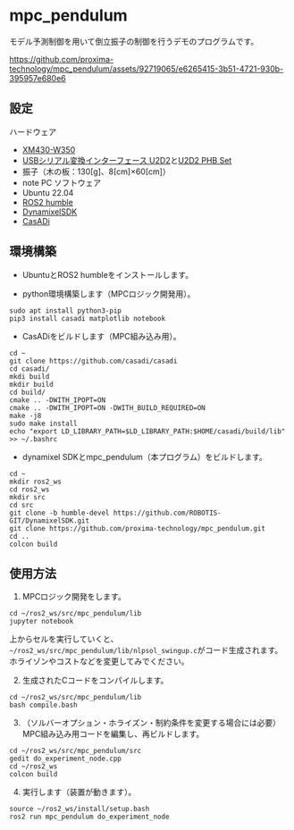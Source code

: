 # mpc_pendulum

モデル予測制御を用いて倒立振子の制御を行うデモのプログラムです。


https://github.com/proxima-technology/mpc_pendulum/assets/92719065/e6265415-3b51-4721-930b-395957e680e6


## 設定
ハードウェア
* [XM430-W350](https://e-shop.robotis.co.jp/product.php?id=44)
* [USBシリアル変換インターフェース U2D2](https://e-shop.robotis.co.jp/product.php?id=190)と[U2D2 PHB Set](https://e-shop.robotis.co.jp/product.php?id=325)
* 振子（木の板：130[g]、8[cm]×60[cm]）
* note PC
ソフトウェア
* Ubuntu 22.04
* [ROS2 humble](https://docs.ros.org/en/humble/index.html)
* [DynamixelSDK](https://github.com/ROBOTIS-GIT/DynamixelSDK/tree/humble-devel)
* [CasADi](https://github.com/casadi/casadi)

## 環境構築
* UbuntuとROS2 humbleをインストールします。

* python環境構築します（MPCロジック開発用）。
```
sudo apt install python3-pip
pip3 install casadi matplotlib notebook
```

* CasADiをビルドします（MPC組み込み用）。
```
cd ~
git clone https://github.com/casadi/casadi
cd casadi/
mkdi build
mkdir build
cd build/
cmake .. -DWITH_IPOPT=ON
cmake .. -DWITH_IPOPT=ON -DWITH_BUILD_REQUIRED=ON
make -j8
sudo make install
echo "export LD_LIBRARY_PATH=$LD_LIBRARY_PATH:$HOME/casadi/build/lib" >> ~/.bashrc
```

* dynamixel SDKとmpc_pendulum（本プログラム）をビルドします。
```
cd ~
mkdir ros2_ws
cd ros2_ws
mkdir src
cd src
git clone -b humble-devel https://github.com/ROBOTIS-GIT/DynamixelSDK.git
git clone https://github.com/proxima-technology/mpc_pendulum.git
cd ..
colcon build 
```

## 使用方法
1. MPCロジック開発をします。
```
cd ~/ros2_ws/src/mpc_pendulum/lib
jupyter notebook
```
上からセルを実行していくと、`~/ros2_ws/src/mpc_pendulum/lib/nlpsol_swingup.c`がコード生成されます。
ホライゾンやコストなどを変更してみでください。

2. 生成されたCコードをコンパイルします。
```
cd ~/ros2_ws/src/mpc_pendulum/lib
bash compile.bash
```

3. （ソルバーオプション・ホライズン・制約条件を変更する場合には必要）MPC組み込み用コードを編集し、再ビルドします。
```
cd ~/ros2_ws/src/mpc_pendulum/src
gedit do_experiment_node.cpp
cd ~/ros2_ws
colcon build
```

4. 実行します（装置が動きます）。
```
source ~/ros2_ws/install/setup.bash
ros2 run mpc_pendulum do_experiment_node
```
